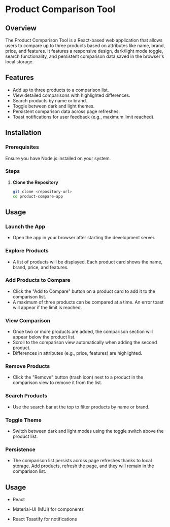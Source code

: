 # Product Comparison Tool

## Overview
The Product Comparison Tool is a React-based web application that allows users to compare up to three products based on attributes like name, brand, price, and features. It features a responsive design, dark/light mode toggle, search functionality, and persistent comparison data saved in the browser's local storage.

## Features
- Add up to three products to a comparison list.
- View detailed comparisons with highlighted differences.
- Search products by name or brand.
- Toggle between dark and light themes.
- Persistent comparison data across page refreshes.
- Toast notifications for user feedback (e.g., maximum limit reached).

## Installation

### Prerequisites
Ensure you have Node.js installed on your system.

### Steps
1. **Clone the Repository**
   ```bash
   git clone <repository-url>
   cd product-compare-app

## Usage

### Launch the App
- Open the app in your browser after starting the development server.

### Explore Products
- A list of products will be displayed. Each product card shows the name, brand, price, and features.

### Add Products to Compare
- Click the "Add to Compare" button on a product card to add it to the comparison list.
- A maximum of three products can be compared at a time. An error toast will appear if the limit is reached.

### View Comparison
- Once two or more products are added, the comparison section will appear below the product list.
- Scroll to the comparison view automatically when adding the second product.
- Differences in attributes (e.g., price, features) are highlighted.

### Remove Products
- Click the "Remove" button (trash icon) next to a product in the comparison view to remove it from the list.

### Search Products
- Use the search bar at the top to filter products by name or brand.

### Toggle Theme
- Switch between dark and light modes using the toggle switch above the product list.

### Persistence
- The comparison list persists across page refreshes thanks to local storage. Add products, refresh the page, and they will remain in the comparison list.

## Usage

- React

- Material-UI (MUI) for components

- React Toastify for notifications
